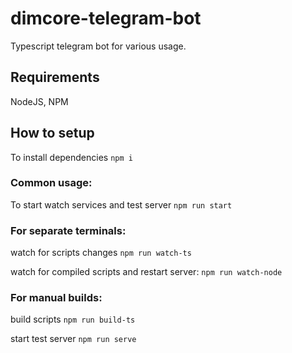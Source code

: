 # dimcore-telegram-bot

Typescript telegram bot for various usage.

## Requirements
NodeJS, NPM

## How to setup

To install dependencies
```npm i```

### Common usage:
To start watch services and test server
```npm run start```


### For separate terminals:
watch for scripts changes 
```npm run watch-ts```

watch for compiled scripts and restart server:
```npm run watch-node```

### For manual builds:
build scripts
```npm run build-ts```

start test server 
```npm run serve```
